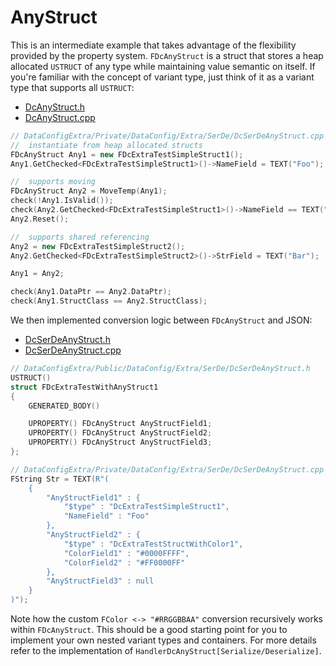 # AnyStruct

This is an intermediate example that takes advantage of the flexibility provided by the property system. `FDcAnyStruct` is a struct that stores a heap allocated `USTRUCT` of any type while maintaining value semantic on itself. If you're familiar with the concept of variant type, just think of it as a variant type that supports all `USTRUCT`:

* [DcAnyStruct.h]({{SrcRoot}}DataConfigExtra/Public/DataConfig/Extra/Types/DcAnyStruct.h)
* [DcAnyStruct.cpp]({{SrcRoot}}DataConfigExtra/Private/DataConfig/Extra/Types/DcAnyStruct.cpp)


```c++
// DataConfigExtra/Private/DataConfig/Extra/SerDe/DcSerDeAnyStruct.cpp
//  instantiate from heap allocated structs
FDcAnyStruct Any1 = new FDcExtraTestSimpleStruct1();
Any1.GetChecked<FDcExtraTestSimpleStruct1>()->NameField = TEXT("Foo");

//  supports moving
FDcAnyStruct Any2 = MoveTemp(Any1);
check(!Any1.IsValid());
check(Any2.GetChecked<FDcExtraTestSimpleStruct1>()->NameField == TEXT("Foo"));
Any2.Reset();

//  supports shared referencing
Any2 = new FDcExtraTestSimpleStruct2();
Any2.GetChecked<FDcExtraTestSimpleStruct2>()->StrField = TEXT("Bar");

Any1 = Any2;

check(Any1.DataPtr == Any2.DataPtr);
check(Any1.StructClass == Any2.StructClass);
```

We then implemented conversion logic between `FDcAnyStruct` and JSON:

* [DcSerDeAnyStruct.h]({{SrcRoot}}DataConfigExtra/Public/DataConfig/Extra/SerDe/DcSerDeAnyStruct.h)
* [DcSerDeAnyStruct.cpp]({{SrcRoot}}DataConfigExtra/Private/DataConfig/Extra/SerDe/DcSerDeAnyStruct.cpp)

```c++
// DataConfigExtra/Public/DataConfig/Extra/SerDe/DcSerDeAnyStruct.h
USTRUCT()
struct FDcExtraTestWithAnyStruct1
{
    GENERATED_BODY()

    UPROPERTY() FDcAnyStruct AnyStructField1;
    UPROPERTY() FDcAnyStruct AnyStructField2;
    UPROPERTY() FDcAnyStruct AnyStructField3;
};

// DataConfigExtra/Private/DataConfig/Extra/SerDe/DcSerDeAnyStruct.cpp
FString Str = TEXT(R"(
    {
        "AnyStructField1" : {
            "$type" : "DcExtraTestSimpleStruct1",
            "NameField" : "Foo"
        },
        "AnyStructField2" : {
            "$type" : "DcExtraTestStructWithColor1",
            "ColorField1" : "#0000FFFF",
            "ColorField2" : "#FF0000FF"
        },
        "AnyStructField3" : null
    }
)");
```

Note how the custom `FColor <-> "#RRGGBBAA"` conversion recursively works within `FDcAnyStruct`. This should be a good starting point for you to implement your own nested variant types and containers. For more details refer to the implementation of `HandlerDcAnyStruct[Serialize/Deserialize]`. 